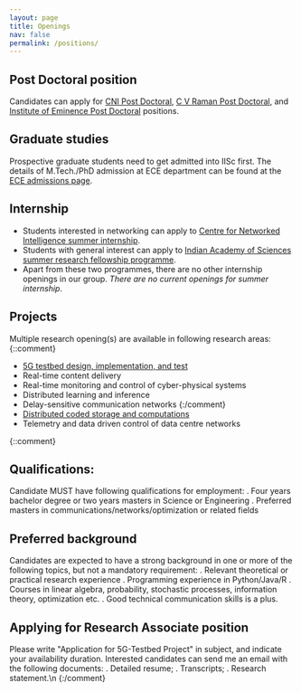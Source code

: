 ```yaml
---
layout: page
title: Openings
nav: false
permalink: /positions/
---
```


## Post Doctoral position
Candidates can apply for [CNI Post Doctoral](https://cni.iisc.ac.in/), [C V Raman Post Doctoral](https://iisc.ac.in/post-docs/), and [Institute of Eminence Post Doctoral](https://iisc.ac.in/post-docs/) positions.

## Graduate studies
Prospective graduate students need to get admitted into IISc first. 
The details of M.Tech./PhD admission at ECE department can be found at the  [ECE admissions page](http://ece.iisc.ac.in/index.php/admissions ).

## Internship
- Students interested in networking can apply to [Centre for Networked Intelligence summer internship](https://cni.iisc.ac.in/index.php/2020/02/05/summer-internship-opportunities-at-the-eecs-rbccpss-centre-for-networked-intelligence-a-cisco-csr-initiative-at-iisc/).
- Students with general interest can apply to [Indian Academy of Sciences summer research fellowship programme](http://www.ias.ac.in/Fellowship/Fellowship/).
- Apart from these two programmes, there are no other internship openings in our group.
*There are no current openings for summer internship*.

## Projects
Multiple research opening(s) are available in following research areas:
{::comment}
- [5G testbed design, implementation, and test](https://ece.iisc.ac.in/~5G-Testbed/jobs.html)
- Real-time content delivery
- Real-time monitoring and control of cyber-physical systems
- Distributed learning and inference
- Delay-sensitive communication networks
{:/comment}
- [Distributed coded storage and computations](https://cni.iisc.ac.in/open-positions)
- Telemetry and data driven control of data centre networks

{::comment}
## Qualifications:
Candidate MUST have following qualifications for employment:
 . Four years bachelor degree or two years masters in Science or Engineering
 . Preferred masters in communications\/networks\/optimization or related fields

## Preferred background
Candidates are expected to have a strong background in one or more of the following topics, but not a mandatory requirement:
. Relevant theoretical or practical research experience
. Programming experience in Python\/Java\/R
. Courses in linear algebra, probability, stochastic processes, information theory, optimization etc. 
. Good technical communication skills is a plus.

## Applying for Research Associate position

Please write "Application for 5G-Testbed Project" in subject, and indicate your availability duration. 
Interested candidates can send me an email with the following documents:
. Detailed resume;
. Transcripts;
. Research statement.\n
{:/comment}
